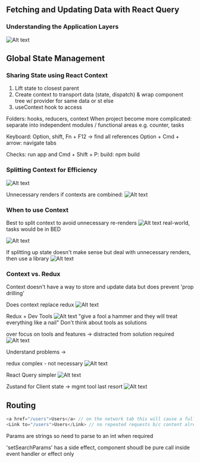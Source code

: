 ## Fetching and Updating Data with React Query

### Understanding the Application Layers

![Alt text](image.png)

## Global State Management

### Sharing State using React Context

1. Lift state to closest parent
2. Create context to transport data (state, dispatch) & wrap component tree w/ provider for same data or st else
3. useContext hook to access

Folders:
hooks, reducers, context
When project become more complicated: separate into independent modules / functional areas e.g. counter, tasks

Keyboard:
Option, shift, Fn + F12 -> find all references
Option + Cmd + arrow: navigate tabs

Checks:
run app
and Cmd + Shift + P: build: npm build

### Splitting Context for Efficiency

![Alt text](image-4.png)

Unnecessary renders if contexts are combined:
![Alt text](image-5.png)

### When to use Context

Best to split context to avoid unnecessary re-renders
![Alt text](image-3.png)
real-world, tasks would be in BED

![Alt text](image-1.png)

If splitting up state doesn't make sense but deal with unnecessary renders, then use a library
![Alt text](image-2.png)

### Context vs. Redux

Context doesn't have a way to store and update data but does prevent 'prop drilling'

Does context replace redux
![Alt text](image-6.png)

Redux + Dev Tools
![Alt text](image-7.png)
"give a fool a hammer and they will treat everything like a nail"
Don't think about tools as solutions

over focus on tools and features -> distracted from solution required
![Alt text](image-8.png)

Understand problems ->

redux complex - not necessary
![Alt text](image-9.png)

React Query simpler
![Alt text](image-10.png)

Zustand for Client state -> mgmt tool last resort
![Alt text](image-11.png)

## Routing

```typescript
<a href="/users">Users</a> // on the network tab this will cause a full page reload, not good
<Link to="/users">Users</Link> // no repeated requests b/c content already shipped, so don't need to return to server
```

Params are strings so need to parse to an int when required

'setSearchParams' has a side effect, component shoudl be pure
call inside event handler or effect only
